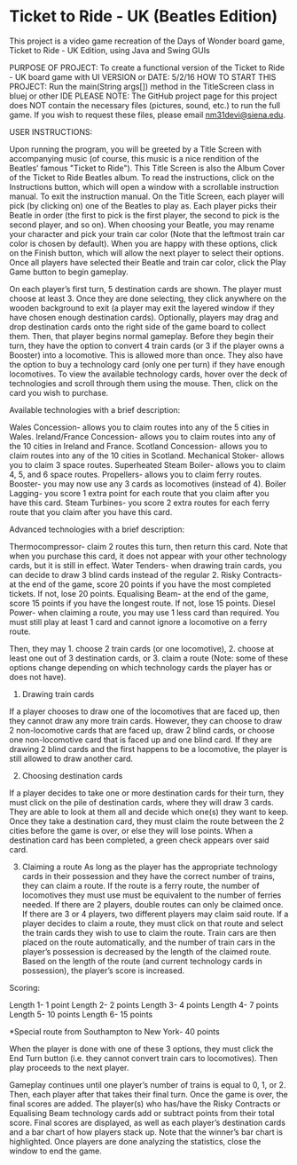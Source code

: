 # Ticket to Ride - UK (Beatles Edition)
This project is a video game recreation of the Days of Wonder board game, Ticket to Ride - UK Edition, using Java and Swing GUIs

PURPOSE OF PROJECT: To create a functional version of the Ticket to Ride - UK board game with UI
VERSION or DATE: 5/2/16
HOW TO START THIS PROJECT: Run the main(String args[]) method in the TitleScreen class in bluej or other IDE
PLEASE NOTE: The GitHub project page for this project does NOT contain the necessary files (pictures, sound, etc.) to run the full game. If you wish to request these files, please email nm31devi@siena.edu.


USER INSTRUCTIONS:

Upon running the program, you will be greeted by a Title Screen with accompanying music
(of course, this music is a nice rendition of the Beatles’ famous "Ticket to Ride"). This
Title Screen is also the Album Cover of the Ticket to Ride Beatles album. To read the instructions, click on the Instructions button, which will open a window with a scrollable instruction manual. To exit the instruction manual. On the Title Screen, each player will pick (by clicking on) one of the Beatles to play as. Each player picks their Beatle in order (the first to pick is the first player, the second to pick is the second player, and so on). When choosing your Beatle, you may rename your character and pick your train car color (Note that the leftmost train car color is chosen by default). When you are happy with these options, click on the Finish button, which will allow the next player to select their options. Once all players have selected their Beatle and train car color, click the Play Game button to begin gameplay.


On each player’s first turn, 5 destination cards are shown. The player must choose at least 3. Once they are done selecting, they click anywhere on the wooden background to exit (a player may exit the layered window if they have chosen enough destination cards). Optionally, players may drag and drop destination cards onto the right side of the game board to collect them. Then, that player begins normal gameplay. Before they begin their turn, they have the option to convert 4 train cards (or 3 if the player owns a Booster) into a locomotive. This is allowed more than once. They also have the option to buy a technology card (only one per turn) if they have enough locomotives. To view the available technology cards, hover over the deck of technologies and scroll through them using the mouse. Then, click on the card you wish to purchase.

Available technologies with a brief description:

Wales Concession- allows you to claim routes into any of the 5 cities in Wales.
Ireland/France Concession- allows you to claim routes into any of the 10 cities in Ireland and France.
Scotland Concession- allows you to claim routes into any of the 10 cities in Scotland.
Mechanical Stoker- allows you to claim 3 space routes.
Superheated Steam Boiler- allows you to claim 4, 5, and 6 space routes.
Propellers- allows you to claim ferry routes.
Booster- you may now use any 3 cards as locomotives (instead of 4).
Boiler Lagging- you score 1 extra point for each route that you claim after you have this card.
Steam Turbines- you score 2 extra routes for each ferry route that you claim after you have this card.


Advanced technologies with a brief description:

Thermocompressor- claim 2 routes this turn, then return this card. Note that when you purchase this card, it does not appear with your other technology cards, but it is still in effect.
Water Tenders- when drawing train cards, you can decide to draw 3 blind cards instead of the regular 2.
Risky Contracts- at the end of the game, score 20 points if you have the most completed tickets. If not, lose 20 points.
Equalising Beam- at the end of the game, score 15 points if you have the longest route. If not, lose 15 points.
Diesel Power- when claiming a route, you may use 1 less card than required. You must still play at least 1 card and cannot ignore a locomotive on a ferry route.
 

Then, they may 1. choose 2 train cards (or one locomotive), 2. choose at least one out of 3 destination cards, or 3. claim a route (Note: some of these options change depending on which technology cards the player has or does not have).

1. Drawing train cards
	
If a player chooses to draw one of the locomotives that are faced up, then they cannot draw any more train cards. However, they can choose to draw 2 non-locomotive cards that are faced up, draw 2 blind cards, or choose one non-locomotive card that is faced up and one blind card. If they are drawing 2 blind cards and the first happens to be a locomotive, the player is still allowed to draw another card.

2. Choosing destination cards
	
If a player decides to take one or more destination cards for their turn, they must click on the pile of destination cards, where they will draw 3 cards. They are able to look at them all and decide which one(s) they want to keep. Once they take a destination card, they must claim the route between the 2 cities before the game is over, or else they will lose points. When a destination card has been completed, a green check appears over said card.

3. Claiming a route
As long as the player has the appropriate technology cards in their possession and they have the correct number of trains, they can claim a route. If the route is a ferry route, the number of locomotives they must use must be equivalent to the number of ferries needed. If there are 2 players, double routes can only be claimed once. If there are 3 or 4 players, two different players may claim said route. If a player decides to claim a route, they must click on that route and select the train cards they wish to use to claim the route. Train cars are then placed on the route automatically, and the number of train cars in the player’s possession is decreased by the length of the claimed route. Based on the length of the route (and current technology cards in possession), the player’s score is increased.
	
Scoring:

Length 1- 1 point
Length 2- 2 points
Length 3- 4 points
Length 4- 7 points
Length 5- 10 points 
Length 6- 15 points

*Special route from Southampton to New York- 40 points

When the player is done with one of these 3 options, they must click the End Turn button (i.e. they cannot convert train cars to locomotives). Then play proceeds to the next player.

Gameplay continues until one player’s number of trains is equal to 0, 1, or 2. Then, each player after that takes their final turn. Once the game is over, the final scores are added. The player(s) who has/have the Risky Contracts or Equalising Beam technology cards add or subtract points from their total score. Final scores are displayed, as well as each player’s destination cards and a bar chart of how players stack up. Note that the winner’s bar chart is highlighted. Once players are done analyzing the statistics, close the window to end the game. 
